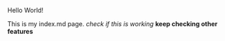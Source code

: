 Hello World!

This is my index.md page.
*check if this is working*
**keep checking other features**
